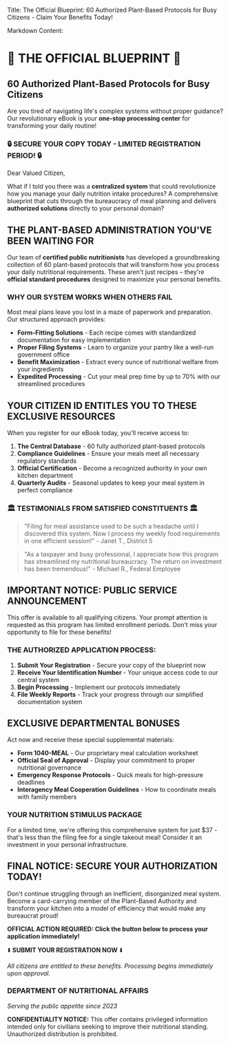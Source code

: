 Title: The Official Blueprint: 60 Authorized Plant-Based Protocols for Busy Citizens - Claim Your Benefits Today!

Markdown Content:
# 🌱 THE OFFICIAL BLUEPRINT 🌱
## 60 Authorized Plant-Based Protocols for Busy Citizens

Are you tired of navigating life's complex systems without proper guidance? Our revolutionary eBook is your **one-stop processing center** for transforming your daily routine!

### 🔒 SECURE YOUR COPY TODAY - LIMITED REGISTRATION PERIOD! 🔒

Dear Valued Citizen,

What if I told you there was a **centralized system** that could revolutionize how you manage your daily nutrition intake procedures? A comprehensive blueprint that cuts through the bureaucracy of meal planning and delivers **authorized solutions** directly to your personal domain?

## THE PLANT-BASED ADMINISTRATION YOU'VE BEEN WAITING FOR

Our team of **certified public nutritionists** has developed a groundbreaking collection of 60 plant-based protocols that will transform how you process your daily nutritional requirements. These aren't just recipes – they're **official standard procedures** designed to maximize your personal benefits.

### WHY OUR SYSTEM WORKS WHEN OTHERS FAIL

Most meal plans leave you lost in a maze of paperwork and preparation. Our structured approach provides:

* **Form-Fitting Solutions** - Each recipe comes with standardized documentation for easy implementation
* **Proper Filing Systems** - Learn to organize your pantry like a well-run government office
* **Benefit Maximization** - Extract every ounce of nutritional welfare from your ingredients
* **Expedited Processing** - Cut your meal prep time by up to 70% with our streamlined procedures

## YOUR CITIZEN ID ENTITLES YOU TO THESE EXCLUSIVE RESOURCES

When you register for our eBook today, you'll receive access to:

1. **The Central Database** - 60 fully authorized plant-based protocols
2. **Compliance Guidelines** - Ensure your meals meet all necessary regulatory standards
3. **Official Certification** - Become a recognized authority in your own kitchen department
4. **Quarterly Audits** - Seasonal updates to keep your meal system in perfect compliance

### 🏛️ TESTIMONIALS FROM SATISFIED CONSTITUENTS 🏛️

> "Filing for meal assistance used to be such a headache until I discovered this system. Now I process my weekly food requirements in one efficient session!" - Janet T., District 5

> "As a taxpayer and busy professional, I appreciate how this program has streamlined my nutritional bureaucracy. The return on investment has been tremendous!" - Michael R., Federal Employee

## IMPORTANT NOTICE: PUBLIC SERVICE ANNOUNCEMENT

This offer is available to all qualifying citizens. Your prompt attention is requested as this program has limited enrollment periods. Don't miss your opportunity to file for these benefits!

### THE AUTHORIZED APPLICATION PROCESS:

1. **Submit Your Registration** - Secure your copy of the blueprint now
2. **Receive Your Identification Number** - Your unique access code to our central system
3. **Begin Processing** - Implement our protocols immediately
4. **File Weekly Reports** - Track your progress through our simplified documentation system

## EXCLUSIVE DEPARTMENTAL BONUSES

Act now and receive these special supplemental materials:

* **Form 1040-MEAL** - Our proprietary meal calculation worksheet
* **Official Seal of Approval** - Display your commitment to proper nutritional governance
* **Emergency Response Protocols** - Quick meals for high-pressure deadlines
* **Interagency Meal Cooperation Guidelines** - How to coordinate meals with family members

### YOUR NUTRITION STIMULUS PACKAGE

For a limited time, we're offering this comprehensive system for just $37 - that's less than the filing fee for a single takeout meal! Consider it an investment in your personal infrastructure.

## FINAL NOTICE: SECURE YOUR AUTHORIZATION TODAY!

Don't continue struggling through an inefficient, disorganized meal system. Become a card-carrying member of the Plant-Based Authority and transform your kitchen into a model of efficiency that would make any bureaucrat proud!

**OFFICIAL ACTION REQUIRED: Click the button below to process your application immediately!**

⬇️ **SUBMIT YOUR REGISTRATION NOW** ⬇️

*All citizens are entitled to these benefits. Processing begins immediately upon approval.*

### DEPARTMENT OF NUTRITIONAL AFFAIRS
*Serving the public appetite since 2023*

**CONFIDENTIALITY NOTICE:** This offer contains privileged information intended only for civilians seeking to improve their nutritional standing. Unauthorized distribution is prohibited.